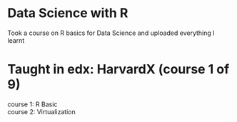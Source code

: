 # Data Science with R
Took a course on R basics for Data Science and uploaded everything I learnt  
# Taught in edx: HarvardX (course 1 of 9)   
course 1: R Basic  
course 2: Virtualization
